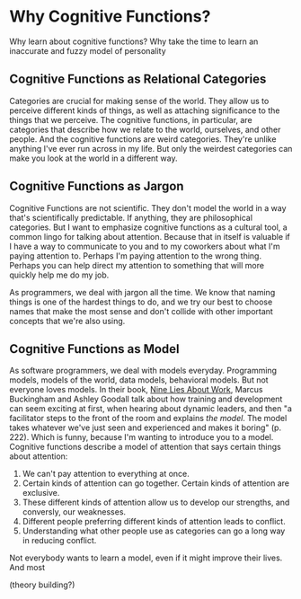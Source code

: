 # Why Cognitive Functions?

Why learn about cognitive functions? Why take the time to learn an inaccurate and fuzzy model of personality

## Cognitive Functions as Relational Categories

Categories are crucial for making sense of the world. They allow us to perceive different kinds of things, as well as attaching significance to the things that we perceive. The cognitive functions, in particular, are categories that describe how we relate to the world, ourselves, and other people. And the cognitive functions are weird categories. They're unlike anything I've ever run across in my life. But only the weirdest categories can make you look at the world in a different way.




## Cognitive Functions as Jargon

Cognitive Functions are not scientific. They don't model the world in a way that's scientifically predictable. If anything, they are philosophical categories. But I want to emphasize cognitive functions as a cultural tool, a common lingo for talking about attention. Because that in itself is valuable if I have a way to communicate to you and to my coworkers about what I'm paying attention to. Perhaps I'm paying attention to the wrong thing. Perhaps you can help direct my attention to something that will more quickly help me do my job.

As programmers, we deal with jargon all the time. We know that naming things is one of the hardest things to do, and we try our best to choose names that make the most sense and don't collide with other important concepts that we're also using.

## Cognitive Functions as Model

As software programmers, we deal with models everyday. Programming models, models of the world, data models, behavioral models. But not everyone loves models. In their book, <u>Nine Lies About Work</u>, Marcus Buckingham and Ashley Goodall talk about how training and development can seem exciting at first, when hearing about dynamic leaders, and then "a facilitator steps to the front of the room and explains <i>the model</i>. The model takes whatever we've just seen and experienced and makes it boring" (p. 222). Which is funny, because I'm wanting to introduce you to a model. Cognitive functions describe a model of attention that says certain things about attention:

1. We can't pay attention to everything at once.
1. Certain kinds of attention can go together. Certain kinds of attention are exclusive.
1. These different kinds of attention allow us to develop our strengths, and conversly, our weaknesses.
1. Different people preferring different kinds of attention leads to conflict.
1. Understanding what other people use as categories can go a long way in reducing conflict.



Not everybody wants to learn a model, even if it might improve their lives. And most 

(theory building?)
